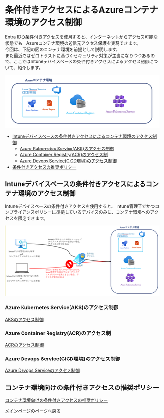 # 条件付きアクセスによるAzureコンテナ環境のアクセス制御
Entra IDの条件付きアクセスを使用すると、インターネットからアクセス可能な状態でも、Azureコンテナ環境の送信元アクセス保護を実現できます。<br>
今回は、下記の図のコンテナ環境を前提として説明します。<br>
また最近ではゼロトラストに基づくセキュリティ対策が主流になりつつあるので、ここではIntuneデバイスベースの条件付きアクセスによるアクセス制御について、紹介します。

![1](./images/1-1.png)
  - [Intuneデバイスベースの条件付きアクセスによるコンテナ環境のアクセス制御](#intuneデバイスベースの条件付きアクセスによるコンテナ環境のアクセス制御)
    - [Azure Kubernetes Service(AKS)のアクセス制御](#azure-kubernetes-serviceaksのアクセス制御)
    - [Azure Container Registry(ACR)のアクセス制](#azure-container-registryacrのアクセス制)
    - [Azure Devops Service(CICD環境)のアクセス制御](#azure-devops-servicecicd環境のアクセス制御)
  - [条件付きアクセスの推奨ポリシー](#条件付きアクセスの推奨ポリシー)


## Intuneデバイスベースの条件付きアクセスによるコンテナ環境のアクセス制御
Intuneデバイスベースの条件付きアクセスを使用すると、
Intune管理下でかつコンプライアンスポリシーに準拠しているデバイスのみに、コンテナ環境へのアクセスを限定できます。

![1-1](./images/1.png)

### Azure Kubernetes Service(AKS)のアクセス制御
[AKSのアクセス制御](./AKSに対するデバイスベースアクセス制御.md)

### Azure Container Registry(ACR)のアクセス制
[ACRのアクセス制御](./ACRに対するデバイスベースアクセス制御.md)

### Azure Devops Service(CICD環境)のアクセス制御
[Azure Devops Serviceのアクセス制御](./Azure_Devops_Serviceに対するデバイスベースアクセス制御.md)

## コンテナ環境向けの条件付きアクセスの推奨ポリシー
[コンテナ環境向けの条件付きアクセスの推奨ポリシー](./条件付きアクセスポリシーのサンプル.md)

[メインページ](../README.md)のページへ戻る


